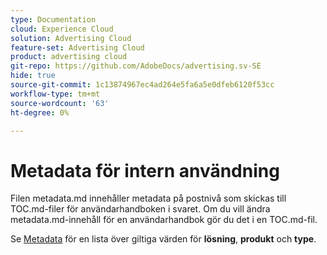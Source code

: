 ```yaml
---
type: Documentation
cloud: Experience Cloud
solution: Advertising Cloud
feature-set: Advertising Cloud
product: advertising cloud
git-repo: https://github.com/AdobeDocs/advertising.sv-SE
hide: true
source-git-commit: 1c13874967ec4ad264e5fa6a5e0dfeb6120f53cc
workflow-type: tm+mt
source-wordcount: '63'
ht-degree: 0%

---
```



# Metadata för intern användning

Filen metadata.md innehåller metadata på postnivå som skickas till TOC.md-filer för användarhandboken i svaret. Om du vill ändra metadata.md-innehåll för en användarhandbok gör du det i en TOC.md-fil.

Se [Metadata](https://experienceleague.adobe.com/docs/authoring-guide-exl/using/editing/user-guide-setup/metadata.html) för en lista över giltiga värden för **lösning**, **produkt** och **type**.
